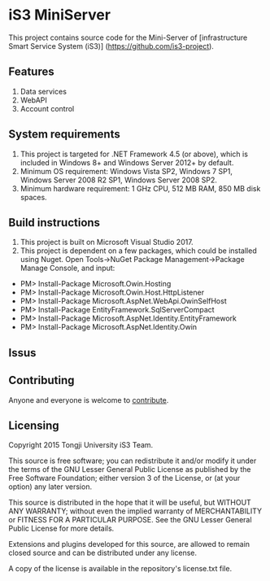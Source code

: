 ﻿# iS3 MiniServer

This project contains source code for the Mini-Server of [infrastructure Smart Service System (iS3)] (https://github.com/is3-project).

## Features
1. Data services
2. WebAPI
3. Account control

## System requirements
1. This project is targeted for .NET Framework 4.5 (or above), which is included in Windows 8+ and  Windows Server 2012+ by default. 
2. Minimum OS requirement: Windows Vista SP2, Windows 7 SP1, Windows Server 2008 R2 SP1, Windows Server 2008 SP2.
3. Minimum hardware requirement: 1 GHz CPU, 512 MB RAM, 850 MB disk spaces.

## Build instructions
1. This project is built on Microsoft Visual Studio 2017.
2. This project is dependent on a few packages, which could be installed using Nuget. Open Tools->NuGet Package Management->Package Manage Console, and input:
  * PM> Install-Package Microsoft.Owin.Hosting
  * PM> Install-Package Microsoft.Owin.Host.HttpListener
  * PM> Install-Package Microsoft.AspNet.WebApi.OwinSelfHost
  * PM> Install-Package EntityFramework.SqlServerCompact
  * PM> Install-Package Microsoft.AspNet.Identity.EntityFramework
  * PM> Install-Package Microsoft.AspNet.Identity.Owin

## Issus

## Contributing
Anyone and everyone is welcome to [contribute](CONTRIBUTING.md).

## Licensing
Copyright 2015 Tongji University iS3 Team.

This source is free software; you can redistribute it and/or modify it under the terms of the GNU Lesser General Public License as published by the Free Software Foundation; either version 3 of the License, or (at your option) any later version.

This source is distributed in the hope that it will be useful, but WITHOUT ANY WARRANTY; without even the implied warranty of MERCHANTABILITY or FITNESS FOR A PARTICULAR PURPOSE. See the GNU Lesser General Public License for more details.

Extensions and plugins developed for this source, are allowed to remain closed source and can be distributed under any license.

A copy of the license is available in the repository's license.txt file.